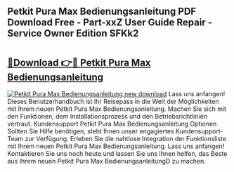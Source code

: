 ## Petkit Pura Max Bedienungsanleitung PDF Download Free - Part-xxZ User Guide Repair - Service Owner Edition SFKk2

# <h2><a href="http://df2b83e.blite.top/?on=Petkit+Pura+Max+Bedienungsanleitung">🔗Download 👉🔴 Petkit Pura Max Bedienungsanleitung</a></h2>

[![Petkit Pura Max Bedienungsanleitung new download](https://i.imgur.com/lujVjoI.png)](http://df2b83e.blite.top/?on=Petkit+Pura+Max+Bedienungsanleitung)
Lass uns anfangen! Dieses Benutzerhandbuch ist Ihr Reisepass in die Welt der Möglichkeiten mit Ihrem neuen Petkit Pura Max Bedienungsanleitung. Machen Sie sich mit den Funktionen, dem Installationsprozess und den Betriebsrichtlinien vertraut. Kundensupport Petkit Pura Max Bedienungsanleitung Optionen Sollten Sie Hilfe benötigen, steht Ihnen unser engagiertes Kundensupport-Team zur Verfügung. Erleben Sie die nahtlose Integration der Funktionsliste mit Ihrem neuen Petkit Pura Max Bedienungsanleitung. Lass uns anfangen! Kontaktieren Sie uns noch heute und lassen Sie uns Ihnen helfen, das Beste aus Ihrem neuen Petkit Pura Max BedienungsanleitungD zu machen.
